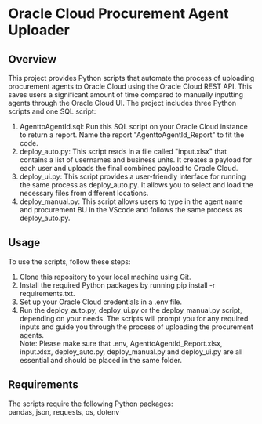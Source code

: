 # Oracle Cloud Procurement Agent Uploader


## Overview
This project provides Python scripts that automate the process of uploading procurement agents to Oracle Cloud using the Oracle Cloud REST API. This saves users a significant amount of time compared to manually inputting agents through the Oracle Cloud UI. The project includes three Python scripts and one SQL script:  

1. AgenttoAgentId.sql: Run this SQL script on your Oracle Cloud instance to return a report. Name the report "AgenttoAgentId_Report" to fit the code.  
2. deploy_auto.py: This script reads in a file called "input.xlsx" that contains a list of usernames and business units. It creates a payload for each user and uploads the final combined payload to Oracle Cloud.  
3. deploy_ui.py: This script provides a user-friendly interface for running the same process as deploy_auto.py. It allows you to select and load the necessary files from different locations.  
4. deploy_manual.py: This script allows users to type in the agent name and procurement BU in the VScode and follows the same process as deploy_auto.py.  

## Usage
To use the scripts, follow these steps:
1. Clone this repository to your local machine using Git.  
2. Install the required Python packages by running pip install -r requirements.txt.  
3. Set up your Oracle Cloud credentials in a .env file.  
4. Run the deploy_auto.py, deploy_ui.py or the deploy_manual.py script, depending on your needs. The scripts will prompt you for any required inputs and guide you through the process of uploading the procurement agents.  
Note: Please make sure that .env, AgenttoAgentId_Report.xlsx, input.xlsx, deploy_auto.py, deploy_manual.py and deploy_ui.py are all essential and should be placed in the same folder.  


## Requirements
The scripts require the following Python packages:  
pandas, json, requests, os, dotenv  

